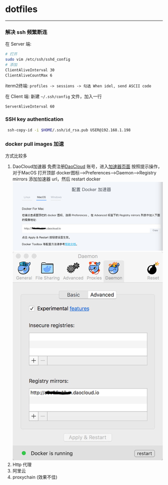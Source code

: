 # dotfiles
---

### 解决 ssh 频繁断连

在 Server 端:

```bash
# 打开
sudo vim /etc/ssh/sshd_config
# 添加
ClientAliveInterval 30
ClientAliveCountMax 6
```

iterm2终端: `profiles -> sessions -> 勾选 When idel, send ASCII code`

在 Client 端:
新建 `~/.ssh/config` 文件，加入一行

```
ServerAliveInterval 60
```

### SSH key authentication

```bash
 ssh-copy-id -i $HOME/.ssh/id_rsa.pub USER@192.168.1.198
```

### docker pull images 加速

方式比较多

1. DaoCloud加速器
  免费注册[DaoCloud](https://www.daocloud.io) 账号，进入[加速器页面](https://www.daocloud.io/mirror#accelerator-doc)
  按照提示操作，对于MacOS 打开顶部 docker图标-->Preferences-->Daemon-->Registry mirrors 添加加速器 url，然后 restart docker
  ![img01](./statics/docker01.png)
  ![img02](./statics/docker02.png)
2. Http 代理
3. 阿里云
4. proxychain (效果不佳)


